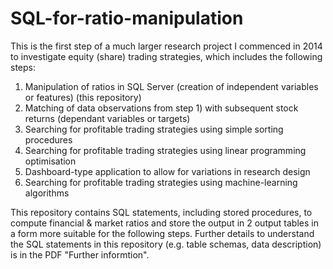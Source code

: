 # SQL-for-ratio-manipulation
This is the first step of a much larger research project I commenced in 2014 to investigate equity (share) trading strategies, which includes the following steps:
1) Manipulation of ratios in SQL Server (creation of independent variables or features) (this repository)
2) Matching of data observations from step 1) with subsequent stock returns (dependant variables or targets)
3) Searching for profitable trading strategies using simple sorting procedures
4) Searching for profitable trading strategies using linear programming optimisation
5) Dashboard-type application to allow for variations in research design
6) Searching for profitable trading strategies using machine-learning algorithms

This repository contains SQL statements, including stored procedures, to compute financial & market ratios and store the output in 2 output tables in a form more suitable for the following steps. Further details to understand the SQL statements in this repository (e.g. table schemas, data description) is in the PDF "Further informtion".
